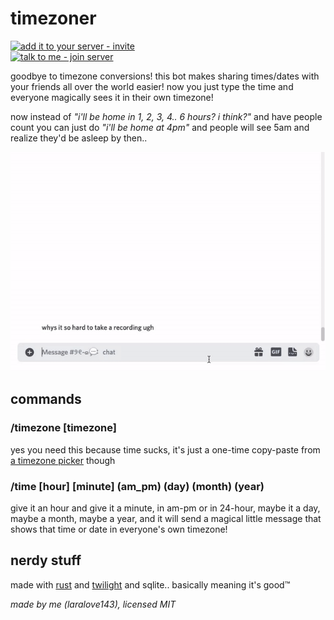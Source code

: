 # timezoner

[![add it to your server - invite](https://img.shields.io/badge/add_it_to_your_server-invite-5865F2?style=for-the-badge&logo=discord&logoColor=white)](https://discord.com/api/oauth2/authorize?client_id=909820903574106203&permissions=0&scope=bot%20applications.commands)  
[![talk to me - join server](https://img.shields.io/badge/talk_to_me-join-5865F2?style=for-the-badge&logo=discord&logoColor=white)](https://discord.gg/RQhskPjrGv)

goodbye to timezone conversions! this bot makes sharing times/dates with your friends all over the world easier! now you just type the time and everyone magically sees it in their own timezone!

now instead of *"i'll be home in 1, 2, 3, 4.. 6 hours? i think?"* and have people count you can just do *"i'll be home at 4pm"* and people will see 5am and realize they'd be asleep by then..

![example](example.gif)

## commands
### /timezone [timezone]
yes you need this because time sucks, it's just a one-time copy-paste from [a timezone picker](https://kevinnovak.github.io/Time-Zone-Picker) though
### /time [hour] [minute] (am_pm) (day) (month) (year)
give it an hour and give it a minute, in am-pm or in 24-hour, maybe it a day, maybe a month, maybe a year, and it will send a magical little message that shows that time or date in everyone's own timezone!

## nerdy stuff
made with [rust](https://www.rust-lang.org) and [twilight](https://github.com/twilight-rs/twilight) and sqlite.. basically meaning it's good™

*made by me (laralove143), licensed MIT*

